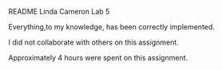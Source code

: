 README
Linda Cameron
Lab 5

Everything,to my knowledge, has been correctly implemented.

I did not collaborate with others on this assignment.

Approximately 4 hours were spent on this assignment.

